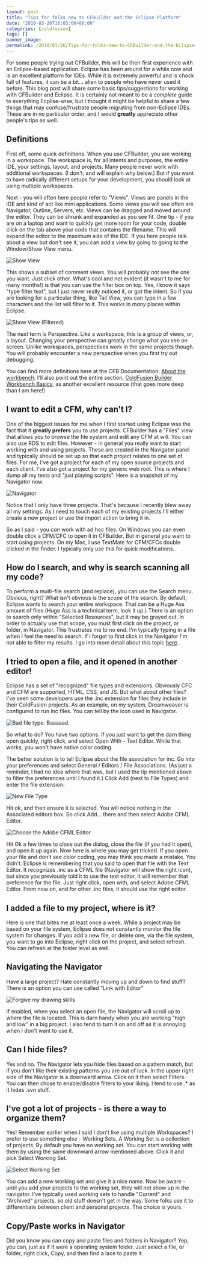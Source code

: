 ```yaml
---
layout: post
title: "Tips for folks new to CFBuilder and the Eclipse Platform"
date: "2010-03-26T16:03:00+06:00"
categories: [coldfusion]
tags: []
banner_image: 
permalink: /2010/03/26/Tips-for-folks-new-to-CFBuilder-and-the-Eclipse-Platform
---
```


For some people trying out CFBuilder, this will be their first experience with an Eclipse-based application. Eclipse has been around for a while now and is an excellent platform for IDEs. While it is extremely powerful and is chock full of features, it can be a bit... alien to people who have never used it before. This blog post will share some basic tips/suggestions for working with CFBuilder and Eclipse. It is certainly not meant to be a <i>complete</i> guide to everything Ecplise-wise, but I thought it might be helpful to share a few things that may confuse/frustrate people migrating from non-Eclipse IDEs. These are in no particular order, and I would <b>greatly</b> appreciate other people's tips as well.

<p/>
<!--more-->
<h2>Definitions</h2>

<p/>

First off, some quick definitions. When you use CFBuilder, you are working in a workspace. The workspace is, for all intents and purposes, the entire IDE, your settings, layout, and projects. Many people never work with additional workspaces. (I don't, and will explain why below.) But if you want to have radically different setups for your development, you should look at using multiple workspaces.

<p/>

Next - you will often here people refer to "Views". Views are panels in the IDE and kind of act like mini applications. Some views you will see often are Navigator, Outline, Servers, etc. Views can be dragged and moved around the editor. They can be shrunk and expanded as you see fit. One tip - if you are on a laptop and want to quickly get more room for your code, double click on the tab above your code that contains the filename. This will expand the editor to the maximum size of the IDE. If you here people talk about a view but don't see it, you can add a view by going to going to the Window/Show View menu. 

<p/>

<img src="https://static.raymondcamden.com/images/cfjedi/showview.png" title="Show View" />

<p/>

This shows a subset of comment views. You will probably <i>not</i> see the one you want. Just click other. What's cool and not evident (it wasn't to me for many months!) is that you can use the filter box on top. Yes, I know it says "type filter text", but I just never really noticed it, or got the intent. So if you are looking for a particular thing, like Tail View, you can type in a few characters and the list will filter to it. This works in <i>many</i> places within Eclipse.

<p/>

<img src="https://static.raymondcamden.com/images/cfjedi/showviewfiltered.png" title="Show View (Filtered)" />

<p/>

The next term is Perspective. Like a workspace, this is a group of views, or, a layout. Changing your perspective can greatly change what you see on screen. Unlike workspaces, perspectives work in the same projects though. You will probably encounter a new perspective when you first try out debugging.

<p/>

You can find more definitions here at the CFB Documentation: <a href="http://help.adobe.com/en_US/ColdFusionBuilder/Using/WS0ef8c004658c1089-2cf13501121af8ece2c-7fff.html">About the workbench</a>. I'll also point out the entire section, <a href="http://help.adobe.com/en_US/ColdFusionBuilder/Using/WS0ef8c004658c1089-2cf13501121af8ece2c-8000.html">ColdFusion Builder Workbench Basics</a>, as another excellent resource (that goes more deep than I am here!)

<p/>

<h2>I want to edit a CFM, why can't I?</h2>

<p/>

One of the biggest issues for me when I first started using Eclipse was the fact that it <b>greatly prefers</b> you to use projects. CFBuilder has a "Files" view that allows you to browse the file system and edit any CFM at will. You can also use RDS to edit files. However - in general you really want to start working with and using projects. These are created in the Navigator panel and typically should be set up so that each project relates to one set of files. For me, I've got a project for each of my open source projects and each client. I've also got a project for my generic web root. This is where I dump all my tests and "just playing scripts". Here is a snapshot of my Navigator now.

<p/>

<img src="https://static.raymondcamden.com/images/cfjedi/navigator.png" title="Navigator" />

<p/>

Notice that I only have three projects. That's because I recently blew away all my settings. As I need to touch each of my existing projects I'll either create a new project or use the import action to bring it in. 

<p/>

So as I said - you <i>can</i> work with ad hoc files. On Windows you can even double click a CFM/CFC to open it in CFBuilder. But in general you want to start using projects. On my Mac, I use TextMate for CFM/CFCs double clicked in the finder. I typically only use this for quick modifications. 

<p/>

<h2>How do I search, and why is search scanning all my code?</h2>

<p/>

To perform a multi-file search (and replace), you can use the Search menu. Obvious, right? What isn't obvious is the <i>scope</i> of the search. By default, Eclipse wants to search your entire workspace. That can be a Huge Ass amount of files (Huge Ass is a technical term, look it up.) There is an option to search only within "Selected Resources", but it may be grayed out. In order to actually use that scope, you must first click on the project, or folder, in Navigator. This frustrates me to no end. I'm typically typing in a file when I feel the need to search. If i forgot to first click in the Navigator I'm not able to filter my results. I go into more detail about this topic <a href="http://www.raymondcamden.com/index.cfm/2009/3/16/Multifile-search-and-replace-in-Eclipse">here</a>.

<p/>

<h2>I tried to open a file, and it opened in another editor!</h2>

<p/>

Eclipse has a set of "recognized" file types and extensions. Obviously CFC and CFM are supported, HTML, CSS, and JS. But what about other files? I've seen some developers use the .inc extension for files they include in their ColdFusion projects. As an example, on my system, Dreamweaver is configured to run inc files. You can tell by the icon used in Navigator.

<p/>

<img src="https://static.raymondcamden.com/images/cfjedi/badfiletype.png" title="Bad file type. Baaaaad." />

<p/>

So what to do? You have two options. If you just want to get the darn thing open quickly, right click, and select Open With - Text Editor. While that works, you won't have native color coding.

<p/>

The better solution is to tell Eclipse about the file association for inc. Go into your preferences and select General / Editors / File Associations. (As just a reminder, I had no idea where that was, but I used the tip mentioned above to filter the preferences until I found it.) Click Add (next to File Types) and enter the file extension:

<p/>

<img src="https://static.raymondcamden.com/images/cfjedi/newfiletype.png" title="New File Type" />

<p/>

Hit ok, and then ensure it is selected. You will notice nothing in the Associated editors box. So click Add... there and then select Adobe CFML Editor. 

<p/>

<img src="https://static.raymondcamden.com/images/cfjedi/choseadobecfeditor.png" title="Choose the Adobe CFML Editor" />

<p/>

Hit Ok a few times to close out the dialog, close the file (if you had it open), and open it up again. Now here is where you may get tricked. If you open your file and don't see color coding, you may think you made a mistake. You didn't. Eclipse is remembering that you said to open that file with the Text Editor. It recognizes .inc as a CFML file (Navigator will show the right icon), but since you previously told it to use the text editor, it will remember that preference for the file. Just right click, open with, and select Adobe CFML Editor. From now on, and for other .inc files, it should use the right editor.

<p/>

<h2>I added a file to my project, where is it?</h2>

<p/>

Here is one that bites me at least once a week. While a project may be based on your file system, Eclipse does not constantly monitor the file system for changes. If you add a new file, or delete one, via the file system, you want to go into Eclipse, right click on the project, and select refresh. You can refresh at the folder level as well.

<p/>

<h2>Navigating the Navigator</h2>

<p/>

Have a large project? Hate constantly moving up and down to find stuff? There is an option you can use called "Link with Editor"

<p/>

<img src="https://static.raymondcamden.com/images/cfjedi/linkeditor.png" title="Forgive my drawing skills" />

<p/>

If enabled, when you select an open file, the Navigator will scroll up to where the file is located. This is darn handy when you are working "high and low" in a big project. I also tend to turn it on and off as it is annoying when I don't want to use it.

<p/>

<h2>Can I hide files?</h2>

<p/>

Yes and no. The Navigator lets you hide files based on a pattern match, but if you don't like their existing patterns you are out of luck. In the upper right side of the Navigator is a downward arrow. Click on it then select Filters. You can then chose to enable/disable filters to your liking. I tend to use .* as it hides .svn stuff.

<p/>

<h2>I've got a lot of projects - is there a way to organize them?</h2>

<p/>

Yes! Remember earlier when I said I don't like using multiple Workspaces? I prefer to use something else - Working Sets. A Working Set is a collection of projects. By default you have no working set. You can start working with them by using the same downward arrow mentioned above. Click it and pick Select Working Set.

<p/>

<img src="https://static.raymondcamden.com/images/cfjedi/selectws.png" title="Select Working Set" />

<p/>

You can add a new working set and give it a nice name. Now be aware - until you add your projects to the working set, they will not show up in the navigator. I've typically used working sets to handle "Current" and "Archived" projects, so old stuff doesn't get in the way. Some folks use it to differentiate between client and personal projects. The choice is yours.

<p/>

<h2>Copy/Paste works in Navigator</h2>

<p/>

Did you know you can copy and paste files and folders in Navigator? Yep, you can, just as if it were a operating system folder. Just select a file, or folder, right click, Copy, and then find a lace to paste it.